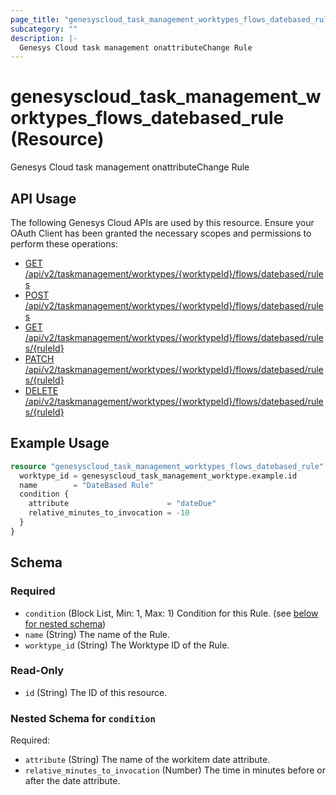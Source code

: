 ```yaml
---
page_title: "genesyscloud_task_management_worktypes_flows_datebased_rule Resource - terraform-provider-genesyscloud"
subcategory: ""
description: |-
  Genesys Cloud task management onattributeChange Rule
---
```

# genesyscloud_task_management_worktypes_flows_datebased_rule (Resource)

Genesys Cloud task management onattributeChange Rule

## API Usage
The following Genesys Cloud APIs are used by this resource. Ensure your OAuth Client has been granted the necessary scopes and permissions to perform these operations:

* [GET /api/v2/taskmanagement/worktypes/{worktypeId}/flows/datebased/rules](https://developer.genesys.cloud/devapps/api-explorer#get-api-v2-taskmanagement-worktypes--worktypeId--flows-datebased-rules)
* [POST /api/v2/taskmanagement/worktypes/{worktypeId}/flows/datebased/rules](https://developer.genesys.cloud/devapps/api-explorer#post-api-v2-taskmanagement-worktypes--worktypeId--flows-datebased-rules)
* [GET /api/v2/taskmanagement/worktypes/{worktypeId}/flows/datebased/rules/{ruleId}](https://developer.genesys.cloud/devapps/api-explorer#get-api-v2-taskmanagement-worktypes--worktypeId--flows-datebased-rules--ruleId-)
* [PATCH /api/v2/taskmanagement/worktypes/{worktypeId}/flows/datebased/rules/{ruleId}](https://developer.genesys.cloud/devapps/api-explorer#patch-api-v2-taskmanagement-worktypes--worktypeId--flows-datebased-rules--ruleId-)
* [DELETE /api/v2/taskmanagement/worktypes/{worktypeId}/flows/datebased/rules/{ruleId}](https://developer.genesys.cloud/devapps/api-explorer#delete-api-v2-taskmanagement-worktypes--worktypeId--flows-datebased-rules--ruleId-)


## Example Usage

```terraform
resource "genesyscloud_task_management_worktypes_flows_datebased_rule" "datebased_rule" {
  worktype_id = genesyscloud_task_management_worktype.example.id
  name        = "DateBased Rule"
  condition {
    attribute                      = "dateDue"
    relative_minutes_to_invocation = -10
  }
}
```

<!-- schema generated by tfplugindocs -->
## Schema

### Required

- `condition` (Block List, Min: 1, Max: 1) Condition for this Rule. (see [below for nested schema](#nestedblock--condition))
- `name` (String) The name of the Rule.
- `worktype_id` (String) The Worktype ID of the Rule.

### Read-Only

- `id` (String) The ID of this resource.

<a id="nestedblock--condition"></a>
### Nested Schema for `condition`

Required:

- `attribute` (String) The name of the workitem date attribute.
- `relative_minutes_to_invocation` (Number) The time in minutes before or after the date attribute.

